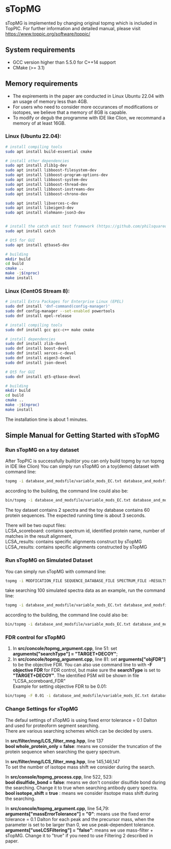 # sTopMG
sTopMG is implemented by changing original topmg which is included in TopPIC. 
For further information and detailed manual, please visit https://www.toppic.org/software/toppic/

## System requirements

* GCC version higher than 5.5.0 for C++14 support
* CMake (>= 3.1)

## Memory requirements
* The expirements in the paper are conducted in Linux Ubuntu 22.04 with an usage of memory less than 4GB.
* For users who need to consider more occurances of modifications or isotopes, we believe that a memory of 8GB is capable.
* To modify or degub the programme with IDE like Clion, we recommand a memory of at least 16GB. 

### Linux (Ubuntu 22.04):

```sh
# install compiling tools
sudo apt install build-essential cmake

# install other dependencies
sudo apt install zlib1g-dev 
sudo apt install libboost-filesystem-dev 
sudo apt install libboost-program-options-dev 
sudo apt install libboost-system-dev 
sudo apt install libboost-thread-dev 
sudo apt install libboost-iostreams-dev 
sudo apt install libboost-chrono-dev 

sudo apt install libxerces-c-dev  
sudo apt install libeigen3-dev 
sudo apt install nlohmann-json3-dev


# install the catch unit test framework (https://github.com/philsquared/Catch)
sudo apt install catch

# Qt5 for GUI
sudo apt install qtbase5-dev

# building
mkdir build
cd build
cmake ..
make -j$(nproc)
make install
```

### Linux (CentOS Stream 8):

```sh
# install Extra Packages for Enterprise Linux (EPEL)
sudo dnf install 'dnf-command(config-manager)'
sudo dnf config-manager --set-enabled powertools
sudo dnf install epel-release 

# install compiling tools
sudo dnf install gcc gcc-c++ make cmake

# install dependencies
sudo dnf install zlib-devel
sudo dnf install boost-devel 
sudo dnf install xerces-c-devel
sudo dnf install eigen3-devel
sudo dnf install json-devel

# Qt5 for GUI
sudo dnf install qt5-qtbase-devel

# building
mkdir build
cd build
cmake ..
make -j$(nproc)
make install
```

The installation time is about 1 minutes. 

## Simple Manual for Getting Started with sTopMG
### Run sTopMG on a toy dataset
After TopPIC is successfully built(or you can only build topmg by run topmg in IDE like Clion)
You can simply run sTopMG on a toy(demo) dataset with command line:
```sh
topmg -i database_and_modsfile/variable_mods_EC.txt database_and_modsfile/Test.fasta MSDataset/Test/test_ms2.msalign > MSDataset/Test/results
```
according to the building, the command line could also be:
```sh
bin/topmg -i database_and_modsfile/variable_mods_EC.txt database_and_modsfile/Test.fasta MSDataset/Test/test_ms2.msalign > MSDataset/Test/results
```
The toy dataset contains 2 spectra and the toy database contains 60 protein sequences. The expected running time is about 3 seconds. 

There will be two ouput files: \
LCSA_scoreboard: contains spectrum id, identified protein name, number of matches in the result alignment, \
LCSA_results: contains specific alignments construct by sTopMG
LCSA_results: contains specific alignments constructed by sTopMG

### Run sTopMG on Simulated Dataset
You can simply run sTopMG with command line:
```sh
topmg -i MODFICATION_FILE SEQUENCE_DATABASE_FILE SPECTRUM_FILE >RESULTS_FILE
```
take searching 100 simulated spectra data as an example, run the command line:
```sh
topmg -i database_and_modsfile/variable_mods_EC.txt database_and_modsfile/EC_canonical.fasta MSDataset/100SimulatedDataset/100_sim_ms2.msalign > MSDataset/100SimulatedDataset/results
```
according to the building, the command line could also be:
```sh
bin/topmg -i database_and_modsfile/variable_mods_EC.txt database_and_modsfile/EC_canonical.fasta MSDataset/100SimulatedDataset/100_sim_ms2.msalign > MSDataset/100SimulatedDataset/results
```
### FDR control for sTopMG
1. In **src/concole/topmg_argument.cpp**, line 51: set **arguments["searchType"] = "TARGET+DECOY"**;
2. In **src/concole/topmg_argument.cpp**, line 81: set  **arguments["objFDR"]** to be the objective FDR.
You can also use command line to with **-F objective FDR** for FDR control, but make sure the **searchType** is set to **"TARGET+DECOY"**. The identified PSM will be shown in file "LCSA_scoreboard_FDR"\
Example for setting objective FDR to be 0.01:
```sh
bin/topmg -F 0.01 -i database_and_modsfile/variable_mods_EC.txt database_and_modsfile/EC_canonical.fasta MSDataset/100SimulatedDataset/100_sim_ms2.msalign > MSDataset/100SimulatedDataset/results
```

### Change Settings for sTopMG
The defaul settings of sTopMG is using fixed error tolerance = 0.1 Dalton and used for proteoform segment searching.\
There are various searching schemes which can be decided by users.


In **src/filter/mng/LCS_filter_mng.hpp**, line 137\
**bool whole_protein_only = false**: means we consider the truncation of the protein sequence when searching the query spectrum.

In **src/filter/mng/LCS_filter_mng.hpp**, line 145,146,147\
To set the number of isotope mass shift we consider during the search.

In **src/console/topmg_process.cpp**, line 522, 523:\
**bool disulfide_bond = false**: means we don't consider disulfide bond during the searching. Change it to true when searching antibody query spectra.\
**bool isotope_shift = true** : means we consider itsotope mass shift during the searching.

In **src/concole/topmg_argument.cpp**, line 54,79:\
**arguments["massErrorTolerance"] = "0"**: means use the fixed error tolerance = 0.1 Dalton for each peak and the precursor mass, when the parameter is set to be larger than 0, we use peak-dependent tolerance.\
**arguments["useLCSFiltering"] = "false"**: means we use mass-filter + sTopMG. Change it to "true" if you need to use Filtering 2 described in paper.






